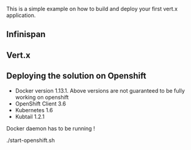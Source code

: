 This is a simple example on how to build and deploy your first vert.x application.

## Infinispan 

## Vert.x



## Deploying the solution on Openshift

- Docker version 1.13.1. Above versions are not guaranteed to be fully working on openshift
- OpenShift Client 3.6
- Kubernetes 1.6
- Kubtail 1.2.1

Docker daemon has to be running !

./start-openshift.sh
